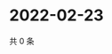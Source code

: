 # 2022-02-23

共 0 条

<!-- BEGIN WEIBO -->
<!-- 最后更新时间 Wed Feb 23 2022 16:19:40 GMT+0800 (China Standard Time) -->

<!-- END WEIBO -->
